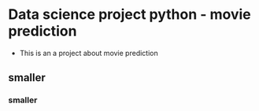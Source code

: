 # Data science project python - movie prediction
- This is an a project about movie prediction
## smaller
### smaller

